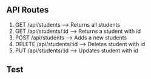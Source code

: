 
## API Routes

1. GET /api/students        --> Returns all students
2. GET /api/students/:id    --> Returns a student with id
3. POST /api/students --> Adds a new students
4. DELETE /api/students/:id --> Deletes student with id
5. PUT /api/students/:id --> Updates student with id

Test
---


